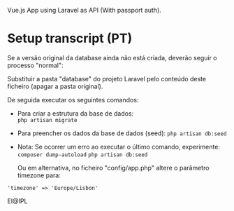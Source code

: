 Vue.js App using Laravel as API (With passport auth).

# Setup transcript (PT)
Se a versão original da database ainda não está criada, deverão seguir o processo "normal":

Substituir a pasta "database" do projeto Laravel pelo conteúdo deste ficheiro (apagar a pasta original).

De seguida executar os seguintes comandos: 

- Para criar a estrutura da base de dados:  
`php artisan migrate`
- Para preencher os dados da base de dados (seed):
`php artisan db:seed`

- Nota: Se ocorrer um erro ao executar o último comando, experimente:
  `composer dump-autoload`
  `php artisan db:seed`

    Ou em alternativa, no ficheiro "config/app.php" altere o parâmetro timezone para:

`'timezone' => 'Europe/Lisbon'` 

EI@IPL
